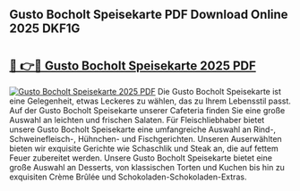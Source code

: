## Gusto Bocholt Speisekarte PDF Download Online 2025 DKF1G

# <h2><a href="http://gcb06q9.nevu.top/?p=Gusto+Bocholt+Speisekarte">🔗 👉🔴 Gusto Bocholt Speisekarte 2025 PDF</a></h2>

[![Gusto Bocholt Speisekarte 2025 PDF](https://i.imgur.com/dBaPXMq.png)](http://gcb06q9.nevu.top/?p=Gusto+Bocholt+Speisekarte)
Die Gusto Bocholt Speisekarte ist eine Gelegenheit, etwas Leckeres zu wählen, das zu Ihrem Lebensstil passt. Auf der Gusto Bocholt Speisekarte unserer Cafeteria finden Sie eine große Auswahl an leichten und frischen Salaten. Für Fleischliebhaber bietet unsere Gusto Bocholt Speisekarte eine umfangreiche Auswahl an Rind-, Schweinefleisch-, Hühnchen- und Fischgerichten. Unseren Auserwählten bieten wir exquisite Gerichte wie Schaschlik und Steak an, die auf fettem Feuer zubereitet werden. Unsere Gusto Bocholt Speisekarte bietet eine große Auswahl an Desserts, von klassischen Torten und Kuchen bis hin zu exquisiten Crème Brûlée und Schokoladen-Schokoladen-Extras.
